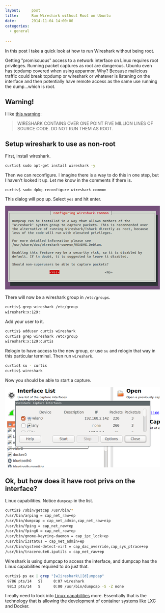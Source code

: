 ```yaml
---
layout:     post
title:      Run Wireshark without Root on Ubuntu
date:       2014-11-04 14:00:00
categories:
  - general

---
```


In this post I take a quick look at how to run Wireshark without being root.

Getting "promiscuous" access to a network interface on Linux requires root privileges. Running packet captures as root are dangerous. Ubuntu even has tcpdump covered when using apparmor. Why? Because malicious traffic could break tcpdump or wireshark or whatever is listening on the interface and then potentially have remote access as the same use running the dump...which is root.

<!-- more -->

## Warning!

I like [this warning](http://packetlife.net/blog/2010/mar/19/sniffing-wireshark-non-root-user/):

>WIRESHARK CONTAINS OVER ONE POINT FIVE MILLION LINES OF SOURCE CODE. DO NOT RUN THEM AS ROOT.

## Setup wireshark to use as non-root

First, install wireshark.

```bash
curtis$ sudo apt-get install wireshark -y
```

Then we can reconfigure. I imagine there is a way to do this in one step, but I haven't looked it up. Let me know in the comments if there is.

```bash
curtis$ sudo dpkg-reconfigure wireshark-common
```

This dialog will pop up. Select ```yes``` and hit enter.

![wireshark reconfigure](https://raw.githubusercontent.com/flatsec/flatsec.github.io/master/images/posts/wireshark-group.png)

There will now be a wireshark group in ```/etc/groups```.

```bash
curtis$ grep wireshark /etc/group
wireshark:x:129:
```

Add your user to it.

```bash
curtis$ adduser curtis wireshark
curtis$ grep wireshark /etc/group
wireshark:x:129:curtis
```

Relogin to have access to the new group, or use ```su``` and relogin that way in this particular terminal. Then run ```wireshark```.

```bash
curtis$ su - curtis
curtis$ wireshark
```

Now you should be able to start a capture.

![wireshark interface](https://raw.githubusercontent.com/flatsec/flatsec.github.io/master/images/posts/wireshark-interface.png)

## Ok, but how does it have root privs on the interface?

Linux capabilities. Notice ```dumpcap``` in the list.

```bash
curtis$ /sbin/getcap /usr/bin/*
/usr/bin/arping = cap_net_raw+ep
/usr/bin/dumpcap = cap_net_admin,cap_net_raw+eip
/usr/bin/fping = cap_net_raw+ep
/usr/bin/fping6 = cap_net_raw+ep
/usr/bin/gnome-keyring-daemon = cap_ipc_lock+ep
/usr/bin/i3status = cap_net_admin+ep
/usr/bin/systemd-detect-virt = cap_dac_override,cap_sys_ptrace+ep
/usr/bin/traceroute6.iputils = cap_net_raw+ep
```

Wireshark is using dumpcap to access the interface, and dumpcap has the Linux capabilities required to do just that.

```bash
curtis$ ps ax | grep "[w]ireshark\|[d]umpcap"
 9786 pts/14   Sl     0:07 wireshark
 9813 pts/14   S      0:00 /usr/bin/dumpcap -S -Z none
```

I really need to look into [Linux capabilities](https://wiki.archlinux.org/index.php/Capabilities) more. Essentially that is the technology that is allowing the development of container systems like LXC and Docker.
